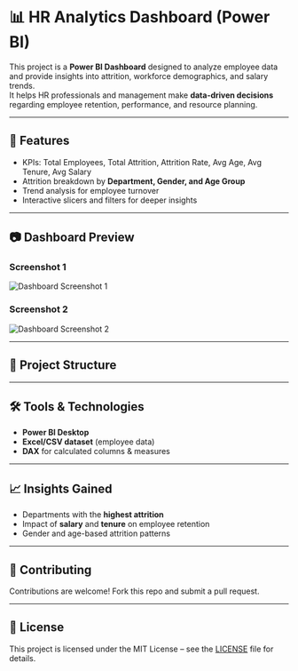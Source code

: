 # 📊 HR Analytics Dashboard (Power BI)

This project is a **Power BI Dashboard** designed to analyze employee data and provide insights into attrition, workforce demographics, and salary trends.  
It helps HR professionals and management make **data-driven decisions** regarding employee retention, performance, and resource planning.

---

## 🚀 Features
- KPIs: Total Employees, Total Attrition, Attrition Rate, Avg Age, Avg Tenure, Avg Salary  
- Attrition breakdown by **Department, Gender, and Age Group**  
- Trend analysis for employee turnover  
- Interactive slicers and filters for deeper insights  

---

## 📷 Dashboard Preview

### Screenshot 1  
![Dashboard Screenshot 1](https://github.com/<surajmundhe228-cpu>/<HR-Analytics-Dashboard-PowerBI>/blob/main/Screenshot%202025-08-30%20223845.png)

### Screenshot 2  
![Dashboard Screenshot 2](https://github.com/<surajmundhe228-cpu>/<HR-Analytics-Dashboard-PowerBI>/blob/main/Screenshot%202025-08-30%20223923.png)

---

## 📂 Project Structure


---

## 🛠️ Tools & Technologies
- **Power BI Desktop**
- **Excel/CSV dataset** (employee data)
- **DAX** for calculated columns & measures

---

## 📈 Insights Gained
- Departments with the **highest attrition**  
- Impact of **salary** and **tenure** on employee retention  
- Gender and age-based attrition patterns  

---

## 🤝 Contributing
Contributions are welcome! Fork this repo and submit a pull request.

---

## 📜 License
This project is licensed under the MIT License – see the [LICENSE](LICENSE) file for details.
